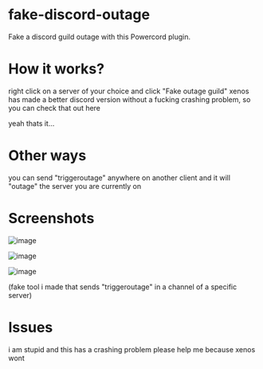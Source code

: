 # fake-discord-outage
Fake a discord guild outage with this Powercord plugin.

# How it works?
right click on a server of your choice and click "Fake outage guild"
xenos has made a better discord version without a fucking crashing problem, so you can check that out here 

yeah thats it...

# Other ways

you can send "triggeroutage" anywhere on another client and it will "outage" the server you are currently on

# Screenshots

![image](https://user-images.githubusercontent.com/66729830/144897783-d8c832e9-def9-42c8-9cfa-f26b977a6f7f.png)

![image](https://user-images.githubusercontent.com/66729830/144898276-4a9f04ff-bad2-4100-989a-e02c4a477e43.png)

![image](https://user-images.githubusercontent.com/66729830/144898041-da33f962-8af5-437c-8222-5a47b7017e08.png)

(fake tool i made that sends "triggeroutage" in a channel of a specific server)


# Issues

i am stupid and this has a crashing problem please help me because xenos wont
